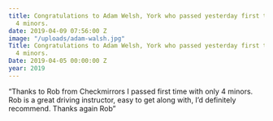 ```yaml
---
title: Congratulations to Adam Welsh, York who passed yesterday first time with only
  4 minors.
date: 2019-04-09 07:56:00 Z
image: "/uploads/adam-walsh.jpg"
Title: Congratulations to Adam Welsh, York who passed yesterday first time with only
  4 minors.
Date: 2019-04-05 00:00:00 Z
year: 2019
---
```


“Thanks to Rob from Checkmirrors I passed first time with only 4 minors. Rob is a great driving instructor, easy to get along with, I’d definitely recommend. Thanks again Rob”